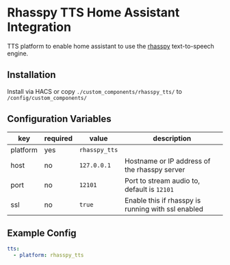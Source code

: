 # Rhasspy TTS Home Assistant Integration
TTS platform to enable home assistant to use the [rhasspy](https://rhasspy.readthedocs.io/en/latest/) text-to-speech engine.

## Installation

Install via HACS or copy `./custom_components/rhasspy_tts/` to `/config/custom_components/`

## Configuration Variables

|  key    | required | value             | description |
|---------|----------|-------------------|-------------|
|platform | yes      | `rhasspy_tts`     |             |
|host     | no       | `127.0.0.1`       | Hostname or IP address of the rhasspy server |
| port    | no       | `12101`            | Port to stream audio to, default is `12101` |
| ssl     | no       | `true`            | Enable this if rhasspy is running with ssl enabled |

## Example Config

```yaml
tts:
  - platform: rhasspy_tts
```
